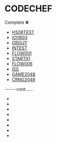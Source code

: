 # CODECHEF
Complete ❌
* [HS08TEST](https://www.codechef.com/problems/HS08TEST)
* [IOI1803](https://www.codechef.com/problems/IOI1803)
* [GRGUY](https://www.codechef.com/problems/GRGUY)
* [INTEST](https://www.codechef.com/problems/INTEST)
* [FLOW001](https://www.codechef.com/problems/FLOW001)
* [START01](https://www.codechef.com/problems/START01)
* [FLOW006](https://www.codechef.com/problems/FLOW006)
* [ISS](https://www.codechef.com/problems/ISS)
* [GAME2048](https://www.codechef.com/problems/GAME2048)
* [CRNG2048](https://www.codechef.com/problems/CRNG2048)

------cont......
* []()
* []()
* []()
* []()
* []()
* []()
* []()
* []()

      
